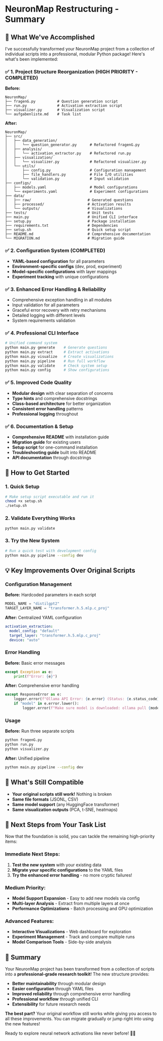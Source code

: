 # NeuronMap Restructuring - Summary

## 🎉 What We've Accomplished

I've successfully transformed your NeuronMap project from a collection of individual scripts into a professional, modular Python package! Here's what's been implemented:

### ✅ 1. Project Structure Reorganization (HIGH PRIORITY - COMPLETED)

**Before:**
```
NeuronMap/
├── fragenG.py          # Question generation script
├── run.py              # Activation extraction script  
├── visualizer.py       # Visualization script
└── aufgabenliste.md    # Task list
```

**After:**
```
NeuronMap/
├── src/
│   ├── data_generation/
│   │   └── question_generator.py      # Refactored fragenG.py
│   ├── analysis/
│   │   └── activation_extractor.py    # Refactored run.py
│   ├── visualization/
│   │   └── visualizer.py              # Refactored visualizer.py
│   └── utils/
│       ├── config.py                  # Configuration management
│       ├── file_handlers.py           # File I/O utilities
│       └── validation.py              # Input validation
├── configs/
│   ├── models.yaml                    # Model configurations
│   └── experiments.yaml               # Experiment configurations  
├── data/
│   ├── raw/                          # Generated questions
│   ├── processed/                    # Activation results
│   └── outputs/                      # Visualizations
├── tests/                            # Unit tests
├── main.py                           # Unified CLI interface
├── setup.py                          # Package installation
├── requirements.txt                  # Dependencies
├── setup.sh                          # Quick setup script
├── README.md                         # Comprehensive documentation
└── MIGRATION.md                      # Migration guide
```

### ✅ 2. Configuration System (COMPLETED)

- **YAML-based configuration** for all parameters
- **Environment-specific configs** (dev, prod, experiment)
- **Model-specific configurations** with layer mappings
- **Experiment tracking** with unique configurations

### ✅ 3. Enhanced Error Handling & Reliability

- Comprehensive exception handling in all modules
- Input validation for all parameters
- Graceful error recovery with retry mechanisms
- Detailed logging with different levels
- System requirements validation

### ✅ 4. Professional CLI Interface

```bash
# Unified command system
python main.py generate    # Generate questions
python main.py extract     # Extract activations
python main.py visualize   # Create visualizations
python main.py pipeline    # Run full workflow
python main.py validate    # Check system setup
python main.py config      # Show configurations
```

### ✅ 5. Improved Code Quality

- **Modular design** with clear separation of concerns
- **Type hints** and comprehensive docstrings
- **Class-based architecture** for better organization
- **Consistent error handling** patterns
- **Professional logging** throughout

### ✅ 6. Documentation & Setup

- **Comprehensive README** with installation guide
- **Migration guide** for existing users  
- **Setup script** for one-command installation
- **Troubleshooting guide** built into README
- **API documentation** through docstrings

## 🚀 How to Get Started

### 1. Quick Setup
```bash
# Make setup script executable and run it
chmod +x setup.sh
./setup.sh
```

### 2. Validate Everything Works
```bash
python main.py validate
```

### 3. Try the New System
```bash
# Run a quick test with development config
python main.py pipeline --config dev
```

## 💡 Key Improvements Over Original Scripts

### Configuration Management
**Before:** Hardcoded parameters in each script
```python
MODEL_NAME = "distilgpt2"
TARGET_LAYER_NAME = "transformer.h.5.mlp.c_proj"
```

**After:** Centralized YAML configuration
```yaml
activation_extraction:
  model_config: "default"
  target_layer: "transformer.h.5.mlp.c_proj"
  device: "auto"
```

### Error Handling
**Before:** Basic error messages
```python
except Exception as e:
    print(f"Error: {e}")
```

**After:** Comprehensive error handling
```python
except ResponseError as e:
    logger.error(f"Ollama API Error: {e.error} (Status: {e.status_code})")
    if "model" in e.error.lower():
        logger.error(f"Make sure model is downloaded: ollama pull {model_name}")
```

### Usage
**Before:** Run three separate scripts
```bash
python fragenG.py
python run.py  
python visualizer.py
```

**After:** Unified pipeline
```bash
python main.py pipeline --config dev
```

## 🔧 What's Still Compatible

- **Your original scripts still work!** Nothing is broken
- **Same file formats** (JSONL, CSV)
- **Same model support** (any HuggingFace transformer)
- **Same visualization outputs** (PCA, t-SNE, heatmaps)

## 🎯 Next Steps from Your Task List

Now that the foundation is solid, you can tackle the remaining high-priority items:

### Immediate Next Steps:
1. **Test the new system** with your existing data
2. **Migrate your specific configurations** to the YAML files
3. **Try the enhanced error handling** - no more cryptic failures!

### Medium Priority:
- **Model Support Expansion** - Easy to add new models via config
- **Multi-layer Analysis** - Extract from multiple layers at once
- **Performance Optimizations** - Batch processing and GPU optimization

### Advanced Features:
- **Interactive Visualizations** - Web dashboard for exploration
- **Experiment Management** - Track and compare multiple runs
- **Model Comparison Tools** - Side-by-side analysis

## 🎉 Summary

Your NeuronMap project has been transformed from a collection of scripts into a **professional-grade research toolkit**! The new structure provides:

- **Better maintainability** through modular design
- **Easier configuration** through YAML files  
- **Improved reliability** through comprehensive error handling
- **Professional workflow** through unified CLI
- **Extensibility** for future research needs

**The best part?** Your original workflow still works while giving you access to all these improvements. You can migrate gradually or jump right into using the new features!

Ready to explore neural network activations like never before! 🧠✨
